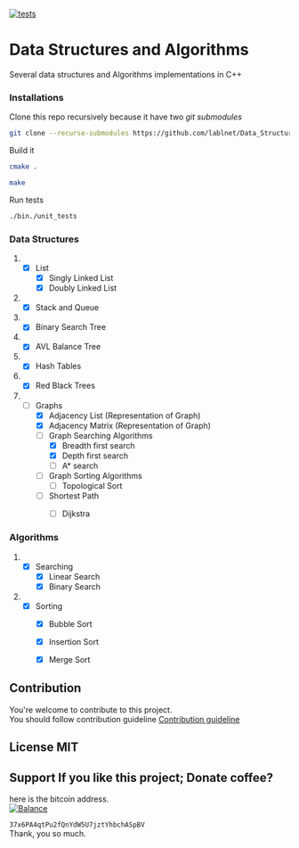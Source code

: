 [![tests](https://github.com/lablnet/Data_Structure/actions/workflows/tests.yml/badge.svg)](https://github.com/lablnet/Data_Structure/actions/workflows/tests.yml)  
  
# Data Structures and Algorithms  
Several data structures and Algorithms implementations in C++  
  
### Installations
Clone this repo recursively because it have two *git submodules* 
```sh
git clone --recurse-submodules https://github.com/lablnet/Data_Structure.git
```
Build it
```sh
cmake .
```
```sh
make
```

Run tests
```sh
./bin./unit_tests
``` 
### Data Structures  
  
1. - [x] List  
     - [x] Singly Linked List  
     - [x]  Doubly Linked List  
2. - [x] Stack and Queue  
3. - [x] Binary Search Tree  
5. - [x] AVL Balance Tree  
6. - [x] Hash Tables  
7. - [x] Red Black Trees 
8. - [ ] Graphs  
     - [x] Adjacency List (Representation of Graph)  
     - [x] Adjacency Matrix (Representation of Graph)  
     - [ ] Graph Searching Algorithms  
       - [x] Breadth first search  
       - [x] Depth first search  
       - [ ] A* search  
     - [ ] Graph Sorting Algorithms  
       - [ ] Topological Sort  
     - [ ] Shortest Path  
       - [ ] Dijkstra  
       
       
### Algorithms  
1. - [x] Searching  
     - [x] Linear Search  
     - [x]  Binary Search  
2. - [x] Sorting  
     - [x] Bubble Sort  
     - [x]  Insertion Sort  
     - [x] Merge Sort  
  
  
## Contribution  
You're welcome to contribute to this project.  
You should follow contribution guideline [Contribution guideline](https://github.com/lablnet/Data_Structure/blob/main/CONTRIBUTING.md)  
  
## License MIT   
    
## Support If you like this project; Donate coffee?      
here is the bitcoin address.    
[![Balance](https://img.balancebadge.io/btc/37x6PA4qtPu2fQnYdW5U7jztYhbchASpBV.svg)](https://img.balancebadge.io/btc/37x6PA4qtPu2fQnYdW5U7jztYhbchASpBV.svg)    
    
   ```37x6PA4qtPu2fQnYdW5U7jztYhbchASpBV```      
 Thank, you so much.
